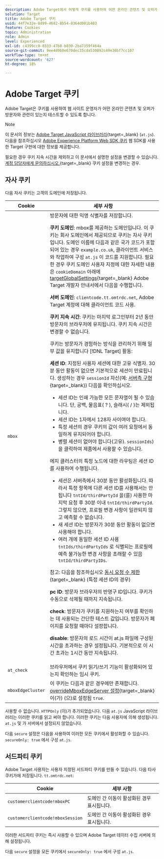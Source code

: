 ```yaml
---
description: Adobe Target에서 어떻게 쿠키를 사용하여 어떤 온라인 콘텐츠 및 오퍼가 방문자와 밀접한 관련이 있는지 테스트하는 기능을 웹 사이트 운영자에게 제공하는지 알아봅니다.
solution: Target
title: Adobe Target 쿠키
uuid: 44f7e32e-8d99-4682-8b54-8364d001b403
feature: Cookies
topic: Administration
role: Admin
level: Experienced
exl-id: c4399cc0-8333-47b8-b830-2ba7359f464a
source-git-commit: 9ee4d9b0e670dec35cda530892c49e36bf7cc107
workflow-type: tm+mt
source-wordcount: '627'
ht-degree: 18%

---
```


# Adobe Target 쿠키

Adobe Target은 쿠키를 사용하여 웹 사이트 운영자가 어떤 온라인 콘텐츠 및 오퍼가 방문자와 관련이 있는지 테스트할 수 있도록 합니다.

>[!NOTE]
>
>이 문서의 정보는 [Adobe Target JavaScript 라이브러리](https://experienceleague.adobe.com/docs/target-dev/developer/client-side/at-js-implementation/functions-overview/targetglobalsettings.html?lang=ko-KR){target=_blank} (`at.js`). 다음을 참조하십시오 [Adobe Experience Platform Web SDK 쿠키](web-sdk.md) 웹 SDK를 사용한 Target 구현에 대한 정보를 제공합니다.
>
>필요한 경우 쿠키 지속 시간을 제외하고 이 문서에서 설명한 설정을 변경할 수 있습니다. [계정 담당자에게 문의하십시오.](https://experienceleague.adobe.com/docs/target/using/cmp-resources-and-contact-information.html){target=_blank} 쿠키 설정을 변경하는 경우.

## 자사 쿠키

다음 자사 쿠키는 고객의 도메인에 저장됩니다.

| Cookie | 세부 사항 |
| --- | --- |
| `mbox` | 방문자에 대한 익명 식별자를 저장합니다.<P>**쿠키 도메인**: mbox를 제공하는 도메인입니다. 이 쿠키는 회사 도메인에서 제공되므로 쿠키는 자사 쿠키입니다. 도메인 이름에 다음과 같은 국가 코드가 포함되어 있는 경우 `example.co.uk`, 클라이언트 서비스와 작업하여 구성 `at.js` 이 코드를 지원합니다. 필요한 경우 쿠키 도메인 사용자 지정에 대한 자세한 내용은 `cookieDomain` 아래에 [targetGlobalSettings](https://experienceleague.adobe.com/docs/target-dev/developer/client-side/at-js-implementation/functions-overview/targetglobalsettings.html?lang=ko-KR){target=_blank} Adobe Target 개발자 안내서에서 다음을 수행합니다.<P>**서버 도메인**: `clientcode.tt.omtrdc.net`, Adobe Target 계정에 대해 클라이언트 코드 사용.<P>**쿠키 지속 시간**: 쿠키는 마지막 로그인부터 2년 동안 방문자의 브라우저에 유지됩니다. 쿠키 지속 시간은 변경할 수 없습니다.<P>쿠키는 방문자가 경험하는 방식을 관리하기 위해 일부 값을 유지합니다 [!DNL Target] 활동:<P>**세션 ID**: 지정된 사용자 세션에 대한 고유 식별자. 30분 동안 활동이 없으면 기본적으로 세션이 만료됩니다. 생성하는 경우 `sessionId` 자신(예: [서버측 구현](https://experienceleague.adobe.com/docs/target-dev/developer/server-side/server-side-overview.html){target=_blank}) 다음을 확인하십시오.<ul><li>세션 ID는 인쇄 가능한 모든 문자열이 될 수 있습니다. 단, 공백, 물음표( ? ), 슬래시( / )는 제외됩니다.</li><li>세션 ID는 1자에서 128자 사이여야 합니다.</li><li>특정 세션의 경우 쿠키의 값이 여러 요청에서 동일하게 유지되어야 합니다.</li><li>병렬 세션이 없어야 합니다(고유). `sessionIds`)을 클릭하여 제품에서 사용할 수 있습니다.</li></ul>에지 클러스터의 특정 노드에 대한 라우팅은 세션 ID를 사용하여 수행됩니다.<ul><li>세션은 서버측에서 30분 동안 활성화됩니다. 따라서 특정 항목에 다른 세션 ID를 사용해서는 안 됩니다 `tntId/thirdPartyId` 을(를) 사용한 마지막 요청 후 30분 이내 `tntId/thirdPartyId`. 그렇지 않으면, 프로필 변경 사항이 일관되지 않고 예측할 수 없습니다.</li><li>새 세션 ID는 방문자가 30분 동안 활동이 없으면 사용해야 합니다.</li><li>여러 개에 동일한 세션 ID 사용 `tntIds/thirdPartyIds` 로 식별되는 프로필에 예측 불가능한 변경 사항을 초래할 수 있음 `tntId/thirdPartyIDs`.</li></ul>참고: 다음을 참조하십시오 [동시 요청 수 제한](https://experienceleague.adobe.com/docs/target/using/troubleshoot/target-limits.html#content-delivery){target=_blank} (특정 세션 ID의 경우)<P>**pc ID**: 방문자 브라우저의 반영구 ID입니다. 쿠키가 수동으로 삭제될 때까지 지속됩니다.<P>**check**: 방문자가 쿠키를 지원하는지 여부를 확인하는 데 사용되는 간단한 테스트 값입니다. 방문자가 페이지를 요청할 때마다 설정합니다.<P>**disable**: 방문자의 로드 시간이 at.js 파일에 구성된 시간을 초과하는 경우 설정됩니다. 기본적으로 이 시간 초과는 1시간 동안 지속됩니다. |
| `at_check` | 브라우저에서 쿠키 읽기/쓰기 기능이 활성화되어 있는지 확인하는 임시 쿠키. |
| `mboxEdgeCluster` | 이 쿠키는 다음과 같은 경우에만 존재합니다. [overrideMboxEdgeServer 설정](https://experienceleague.adobe.com/docs/target-dev/developer/client-side/at-js-implementation/functions-overview/targetglobalsettings.html?lang=ko-KR){target=_blank} 이(가) (으)로 설정됨 `true`. |

사용할 수 없습니다. `HTTPOnly` (이)가 추가되었습니다. 다음 `at.js` JavaScript 라이브러리는 이러한 쿠키를 읽고 써야 합니다. 이러한 쿠키는 다음 사용자에 의해 생성됩니다. `at.js` 및 가 서버에서 설정되지 않았습니다.

다음 `secure` 설정은 다음을 사용하여 이러한 모든 쿠키에서 활성화할 수 있습니다. `secureOnly: true` 에서 구성 `at.js`.

## 서드파티 쿠키

Adobe Target 사용자는 사용자 지정된 서드파티 쿠키를 만들 수 있습니다. 다음 타사 쿠키가에 저장됩니다. `tt.omtrdc.net`:

| Cookie | 세부 사항 |
| --- | --- |
| `customerclientcode!mboxPC` | 도메인 간 이동이 활성화된 경우 표시됩니다. |
| `customerclientcode!mboxSession` | 도메인 간 이동이 활성화된 경우 표시됩니다. |

이러한 서드파티 쿠키는 즉시 사용할 수 있으며 Adobe Target 데이터 수집 서버에 의해 설정됩니다.

다음 `secure` 설정을 모든 쿠키에서 `secureOnly: true` 에서 구성 `at.js`.
